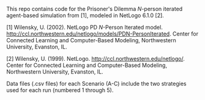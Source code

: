 This repo contains code for the Prisoner's Dilemma _N_-person iterated agent-based simulation from [1], modeled in NetLogo 6.1.0 [2].

[1] Wilensky, U. (2002). NetLogo PD _N_-Person Iterated model. http://ccl.northwestern.edu/netlogo/models/PDN-PersonIterated. Center for Connected Learning and Computer-Based Modeling, Northwestern University, Evanston, IL.

[2] Wilensky, U. (1999). NetLogo. http://ccl.northwestern.edu/netlogo/. Center for Connected Learning and Computer-Based Modeling, Northwestern University, Evanston, IL.

Data files (.csv files) for each Scenario (A-C) include the two strategies used for each run (numbered 1 through 5).


